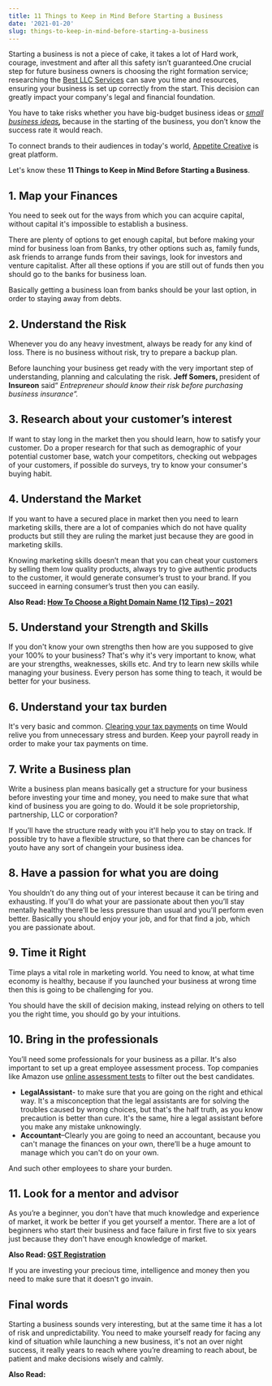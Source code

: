 ```yaml
---
title: 11 Things to Keep in Mind Before Starting a Business
date: '2021-01-20'
slug: things-to-keep-in-mind-before-starting-a-business
---
```

<!-- wp:paragraph -->
<p>Starting a business is not a piece of cake, it takes a lot of Hard work, courage, investment and after all this safety isn’t guaranteed.One crucial step for future business owners is choosing the right formation service; researching the <a href="https://llcbuddy.com/best-llc-service/" target="_blank" data-type="link" data-id="https://llcbuddy.com/best-llc-service/" rel="noreferrer noopener">Best LLC Services</a> can save you time and resources, ensuring your business is set up correctly from the start. This decision can greatly impact your company's legal and financial foundation.</p>
<!-- /wp:paragraph -->

<!-- wp:paragraph -->
<p>You have to take risks whether you have big-budget business ideas or<strong><em> </em></strong><a aria-label=" (opens in a new tab)" class="rank-math-link" href="https://progressandwin.com/small-business-ideas/" target="_blank" rel="noreferrer noopener"><em>small business ideas</em></a><strong><em>, </em></strong>because in the starting of the business, you don’t know the success rate it would reach.</p>
<!-- /wp:paragraph -->

<!-- wp:paragraph -->
<p>To connect brands to their audiences in today's world, <a href="https://www.appetitecreative.com/" target="_blank" aria-label="Appetite Creative (opens in a new tab)" rel="noreferrer noopener" class="rank-math-link">Appetite Creative</a> is great platform.</p>
<!-- /wp:paragraph -->

<!-- wp:paragraph -->
<p>Let's know these <strong>11 Things to Keep in Mind Before Starting a Business</strong>.</p>
<!-- /wp:paragraph -->

<!-- wp:heading -->
<h2 class="wp-block-heading">1. Map your Finances</h2>
<!-- /wp:heading -->

<!-- wp:paragraph -->
<p>You need to seek out for the ways from which you can acquire capital, without capital it's impossible to establish a business.&nbsp;</p>
<!-- /wp:paragraph -->

<!-- wp:paragraph -->
<p>There are plenty of options to get enough capital, but before making your mind for business loan from Banks, try other options such as, family funds, ask friends to arrange funds from their savings, look for investors and venture capitalist. After all these options if you are still out of funds then you should go to the banks for business loan.</p>
<!-- /wp:paragraph -->

<!-- wp:paragraph -->
<p>Basically getting a business loan from banks should be your last option, in order to staying away from debts.</p>
<!-- /wp:paragraph -->

<!-- wp:heading -->
<h2 class="wp-block-heading">2. Understand the Risk</h2>
<!-- /wp:heading -->

<!-- wp:paragraph -->
<p>Whenever you do any heavy investment, always be ready for any kind of loss. There is no business without risk, try to prepare a backup plan.</p>
<!-- /wp:paragraph -->

<!-- wp:paragraph -->
<p>Before launching your business get ready with the very important step of understanding, planning and calculating the risk. <strong>Jeff Somers, </strong>president of <strong>Insureon</strong> said“ <em>Entrepreneur should know their risk before purchasing business insurance”.&nbsp;</em></p>
<!-- /wp:paragraph -->

<!-- wp:heading -->
<h2 class="wp-block-heading">3. Research about your customer’s interest</h2>
<!-- /wp:heading -->

<!-- wp:paragraph -->
<p>If want to stay long in the market then you should learn, how to satisfy your customer. Do a proper research for that such as demographic of your potential customer base, watch your competitors, checking out webpages of your customers, if possible do surveys, try to know your consumer's buying habit.&nbsp;</p>
<!-- /wp:paragraph -->

<!-- wp:heading -->
<h2 class="wp-block-heading">4. Understand the Market</h2>
<!-- /wp:heading -->

<!-- wp:paragraph -->
<p>If you want to have a secured place in market then you need to learn marketing skills, there are a lot of companies which do not have quality products but still they are ruling the market just because they are good in marketing skills.</p>
<!-- /wp:paragraph -->

<!-- wp:paragraph -->
<p>Knowing marketing skills doesn’t mean that you can cheat your customers by selling them low quality products, always try to give authentic products to the customer, it would generate consumer’s trust to your brand. If you succeed in earning consumer’s trust then you can easily.</p>
<!-- /wp:paragraph -->

<!-- wp:paragraph -->
<p><strong>Also Read: <a href="https://waytoidea.com/how-to-choose-a-right-domain-name/" target="_blank" aria-label=" (opens in a new tab)" rel="noreferrer noopener" class="rank-math-link">How To Choose a Right Domain Name (12 Tips) – 2021</a></strong></p>
<!-- /wp:paragraph -->

<!-- wp:heading -->
<h2 class="wp-block-heading">5. Understand your Strength and Skills</h2>
<!-- /wp:heading -->

<!-- wp:paragraph -->
<p>If you don't know your own strengths then how are you supposed to give your 100% to your business? That's why it's very important to know, what are your strengths, weaknesses, skills etc. And try to learn new skills while managing your business. Every person has some thing to teach, it would be better for your business.</p>
<!-- /wp:paragraph -->

<!-- wp:heading -->
<h2 class="wp-block-heading">6. Understand your tax burden</h2>
<!-- /wp:heading -->

<!-- wp:paragraph -->
<p>It's very basic and common. <a href="https://www.nytimes.com/2021/01/06/business/stimulus-payment-delay-irs.html" class="rank-math-link">Clearing your tax payments</a> on time Would relive you from unnecessary stress and burden. Keep your payroll ready in order to make your tax payments on time.</p>
<!-- /wp:paragraph -->

<!-- wp:heading -->
<h2 class="wp-block-heading">7. Write a Business plan</h2>
<!-- /wp:heading -->

<!-- wp:paragraph -->
<p>Write a business plan means basically get a structure for your business before investing your time and money, you need to make sure that what kind of business you are going to do. Would it be sole proprietorship, partnership, LLC or corporation?&nbsp;</p>
<!-- /wp:paragraph -->

<!-- wp:paragraph -->
<p>If you’ll have the structure ready with you it'll help you to stay on track. If possible try to have a flexible structure, so that there can be chances for youto have any sort of changein your business idea.</p>
<!-- /wp:paragraph -->

<!-- wp:heading -->
<h2 class="wp-block-heading">8. Have a passion for what you are doing</h2>
<!-- /wp:heading -->

<!-- wp:paragraph -->
<p>You shouldn’t do any thing out of your interest because it can be tiring and exhausting. If you'll do what your are passionate about then you’ll stay mentally healthy there’ll be less pressure than usual and you'll perform even better. Basically you should enjoy your job, and for that find a job, which you are passionate about.</p>
<!-- /wp:paragraph -->

<!-- wp:heading -->
<h2 class="wp-block-heading">9. Time it Right</h2>
<!-- /wp:heading -->

<!-- wp:paragraph -->
<p>Time plays a vital role in marketing world. You need to know, at what time economy is healthy, because if you launched your business at wrong time then this is going to be challenging for you.</p>
<!-- /wp:paragraph -->

<!-- wp:paragraph -->
<p>You should have the skill of decision making, instead relying on others to tell you the right time, you should go by your intuitions.&nbsp;</p>
<!-- /wp:paragraph -->

<!-- wp:heading -->
<h2 class="wp-block-heading">10. Bring in the professionals</h2>
<!-- /wp:heading -->

<!-- wp:paragraph -->
<p>You’ll need some professionals for your business as a pillar. It's also important to set up a great employee assessment&nbsp;process. Top companies like Amazon use&nbsp;<a href="https://www.assessmentcentrehq.com/amazon-assessment-test/" target="_blank" rel="noreferrer noopener">online assessment tests</a>&nbsp;to filter out the best candidates.&nbsp;</p>
<!-- /wp:paragraph -->

<!-- wp:list -->
<ul><!-- wp:list-item -->
<li><strong>LegalAssistant</strong>- to make sure that you are going on the right and ethical way. It's a misconception that the legal assistants are for solving the troubles caused by wrong choices, but that's the half truth, as you know precaution is better than cure. It's the same, hire a legal assistant before you make any mistake unknowingly.</li>
<!-- /wp:list-item -->

<!-- wp:list-item -->
<li><strong>Accountant</strong>–Clearly you are going to need an accountant, because you can't manage the finances on your own, there’ll be a huge amount to manage which you can't do on your own.</li>
<!-- /wp:list-item --></ul>
<!-- /wp:list -->

<!-- wp:paragraph -->
<p>And such other employees to share your burden.</p>
<!-- /wp:paragraph -->

<!-- wp:heading -->
<h2 class="wp-block-heading">11. Look for a mentor and advisor</h2>
<!-- /wp:heading -->

<!-- wp:paragraph -->
<p>As you’re a beginner, you don't have that much knowledge and experience of market, it work be better if you get yourself a mentor. There are a lot of beginners who start their business and face failure in first five to six years just because they don't have enough knowledge of market.&nbsp;</p>
<!-- /wp:paragraph -->

<!-- wp:paragraph -->
<p><strong>Also Read: <a href="https://www.invgear.com/blog/gst-registration-process/" target="_blank" aria-label=" (opens in a new tab)" rel="noreferrer noopener" class="rank-math-link">GST Registration</a> </strong></p>
<!-- /wp:paragraph -->

<!-- wp:paragraph -->
<p>If you are investing your precious time, intelligence and money then you need to make sure that it doesn't go invain.</p>
<!-- /wp:paragraph -->

<!-- wp:heading -->
<h2 class="wp-block-heading">Final words</h2>
<!-- /wp:heading -->

<!-- wp:paragraph -->
<p>Starting a business sounds very interesting, but at the same time it has a lot of risk and unpredictability. You need to make yourself ready for facing any kind of situation while launching a new business, it's not an over night success, it really years to reach where you’re dreaming to reach about, be patient and make decisions wisely and calmly.</p>
<!-- /wp:paragraph -->

<!-- wp:paragraph -->
<p><strong>Also Read:</strong></p>
<!-- /wp:paragraph -->

<!-- wp:latest-posts /-->

<!-- wp:paragraph -->
<p></p>
<!-- /wp:paragraph -->
